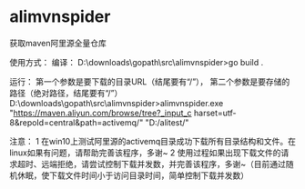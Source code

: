 # alimvnspider

获取maven阿里源全量仓库

使用方式： 编译： D:\downloads\gopath\src\alimvnspider>go build .

运行： 第一个参数是要下载的目录URL（结尾要有“/”）， 第二个参数是要存储的路径（绝对路径，结尾要有“/”） D:\downloads\gopath\src\alimvnspider>alimvnspider.exe "https://maven.aliyun.com/browse/tree?_input_c harset=utf-8&repoId=central&path=activemq/" "D:/alitest/"

注意： 1 在win10上测试阿里源的activemq目录成功下载所有目录结构和文件。在linux如果有问题，请帮助完善该程序，多谢~ 2 使用过程如果出现下载文件的请求超时、远端拒绝，请尝试控制下载并发数，并完善该程序，多谢~（目前通过随机休眠，使下载文件时间小于访问目录时间，简单控制下载并发数）
